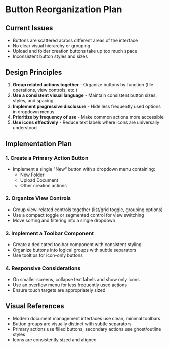 # Button Reorganization Plan

## Current Issues
- Buttons are scattered across different areas of the interface
- No clear visual hierarchy or grouping
- Upload and folder creation buttons take up too much space
- Inconsistent button styles and sizes

## Design Principles
1. **Group related actions together** - Organize buttons by function (file operations, view controls, etc.)
2. **Use a consistent visual language** - Maintain consistent button sizes, styles, and spacing
3. **Implement progressive disclosure** - Hide less frequently used options in dropdown menus
4. **Prioritize by frequency of use** - Make common actions more accessible
5. **Use icons effectively** - Reduce text labels where icons are universally understood

## Implementation Plan

### 1. Create a Primary Action Button
- Implement a single "New" button with a dropdown menu containing:
  - New Folder
  - Upload Document
  - Other creation actions

### 2. Organize View Controls
- Group view-related controls together (list/grid toggle, grouping options)
- Use a compact toggle or segmented control for view switching
- Move sorting and filtering into a single dropdown

### 3. Implement a Toolbar Component
- Create a dedicated toolbar component with consistent styling
- Organize buttons into logical groups with subtle separators
- Use tooltips for icon-only buttons

### 4. Responsive Considerations
- On smaller screens, collapse text labels and show only icons
- Use an overflow menu for less frequently used actions
- Ensure touch targets are appropriately sized

## Visual References
- Modern document management interfaces use clean, minimal toolbars
- Button groups are visually distinct with subtle separators
- Primary actions use filled buttons, secondary actions use ghost/outline styles
- Icons are consistently sized and aligned

